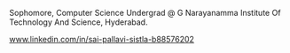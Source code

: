 Sophomore, Computer Science Undergrad @ G Narayanamma Institute Of Technology And Science, Hyderabad.


www.linkedin.com/in/sai-pallavi-sistla-b88576202
